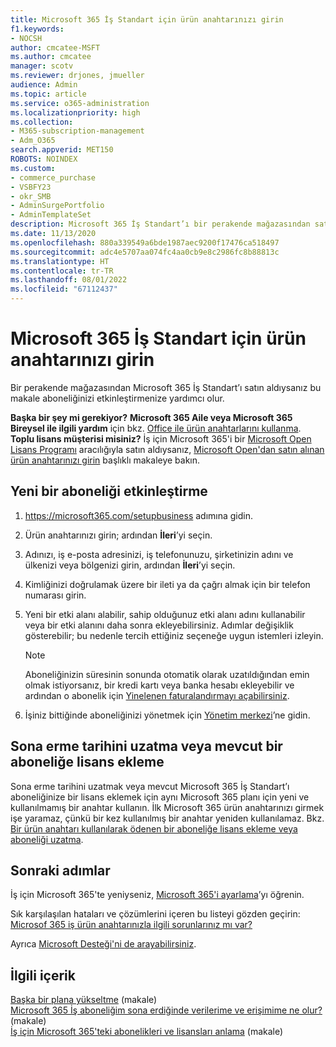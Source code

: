 ```yaml
---
title: Microsoft 365 İş Standart için ürün anahtarınızı girin
f1.keywords:
- NOCSH
author: cmcatee-MSFT
ms.author: cmcatee
manager: scotv
ms.reviewer: drjones, jmueller
audience: Admin
ms.topic: article
ms.service: o365-administration
ms.localizationpriority: high
ms.collection:
- M365-subscription-management
- Adm_O365
search.appverid: MET150
ROBOTS: NOINDEX
ms.custom:
- commerce_purchase
- VSBFY23
- okr_SMB
- AdminSurgePortfolio
- AdminTemplateSet
description: Microsoft 365 İş Standart’ı bir perakende mağazasından satın aldıysanız ürün anahtarını nasıl kullanacağınızı ve aboneliğinizi nasıl etkinleştireceğinizi öğrenin.
ms.date: 11/13/2020
ms.openlocfilehash: 880a339549a6bde1987aec9200f17476ca518497
ms.sourcegitcommit: adc4e5707aa074fc4aa0cb9e8c2986fc8b88813c
ms.translationtype: HT
ms.contentlocale: tr-TR
ms.lasthandoff: 08/01/2022
ms.locfileid: "67112437"
---
```

# <a name="enter-your-product-key-for-microsoft-365-business-standard"></a>Microsoft 365 İş Standart için ürün anahtarınızı girin

Bir perakende mağazasından Microsoft 365 İş Standart’ı satın aldıysanız bu makale aboneliğinizi etkinleştirmenize yardımcı olur.
  
 **Başka bir şey mi gerekiyor?**
 **Microsoft 365 Aile veya Microsoft 365 Bireysel ile ilgili yardım** için bkz. [Office ile ürün anahtarlarını kullanma](https://support.microsoft.com/office/12a5763a-d45c-4685-8c95-a44500213759).  
 **Toplu lisans müşterisi misiniz?** İş için Microsoft 365'i bir [Microsoft Open Lisans Programı](https://go.microsoft.com/fwlink/p/?LinkID=613298) aracılığıyla satın aldıysanız, [Microsoft Open'dan satın alınan ürün anahtarınızı girin](purchases-from-microsoft-open.md) başlıklı makaleye bakın.
  
## <a name="activate-a-new-subscription"></a>Yeni bir aboneliği etkinleştirme

1. <a href="https://go.microsoft.com/fwlink/p/?LinkId=839911" target="_blank">https://microsoft365.com/setupbusiness</a> adımına gidin.

2. Ürün anahtarınızı girin; ardından **İleri**’yi seçin.

3. Adınızı, iş e-posta adresinizi, iş telefonunuzu, şirketinizin adını ve ülkenizi veya bölgenizi girin, ardından **İleri**’yi seçin.

4. Kimliğinizi doğrulamak üzere bir ileti ya da çağrı almak için bir telefon numarası girin.

5. Yeni bir etki alanı alabilir, sahip olduğunuz etki alanı adını kullanabilir veya bir etki alanını daha sonra ekleyebilirsiniz. Adımlar değişiklik gösterebilir; bu nedenle tercih ettiğiniz seçeneğe uygun istemleri izleyin.

    > [!NOTE]
    > Aboneliğinizin süresinin sonunda otomatik olarak uzatıldığından emin olmak istiyorsanız, bir kredi kartı veya banka hesabı ekleyebilir ve ardından o abonelik için [Yinelenen faturalandırmayı açabilirsiniz](subscriptions/renew-your-subscription.md#turn-recurring-billing-off-or-on).

6. İşiniz bittiğinde aboneliğinizi yönetmek için <a href="https://go.microsoft.com/fwlink/p/?linkid=2024339" target="_blank">Yönetim merkezi</a>’ne gidin.

## <a name="extend-the-expiration-date-or-add-a-license-to-an-existing-subscription"></a>Sona erme tarihini uzatma veya mevcut bir aboneliğe lisans ekleme

Sona erme tarihini uzatmak veya mevcut Microsoft 365 İş Standart’ı aboneliğinize bir lisans eklemek için aynı Microsoft 365 planı için yeni ve kullanılmamış bir anahtar kullanın. İlk Microsoft 365 ürün anahtarınızı girmek işe yaramaz, çünkü bir kez kullanılmış bir anahtar yeniden kullanılamaz. Bkz. [Bir ürün anahtarı kullanılarak ödenen bir aboneliğe lisans ekleme veya aboneliği uzatma](licenses/add-licenses-using-product-key.md).

## <a name="next-steps"></a>Sonraki adımlar

İş için Microsoft 365'te yeniyseniz, [Microsoft 365'i ayarlama](../admin/setup/setup.md)’yı öğrenin.

Sık karşılaşılan hataları ve çözümlerini içeren bu listeyi gözden geçirin: [Microsof 365 iş ürün anahtarınızla ilgili sorunlarınız mı var?](product-key-errors-and-solutions.md)
  
Ayrıca [Microsoft Desteği'ni de arayabilirsiniz](../admin/get-help-support.md).

## <a name="related-content"></a>İlgili içerik

[Başka bir plana yükseltme](./subscriptions/upgrade-to-different-plan.md) (makale)\
[Microsoft 365 İş aboneliğim sona erdiğinde verilerime ve erişimime ne olur?](./subscriptions/what-if-my-subscription-expires.md) (makale)\
[İş için Microsoft 365'teki abonelikleri ve lisansları anlama](./licenses/subscriptions-and-licenses.md) (makale)
